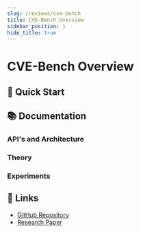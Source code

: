 ```yaml
---
slug: /reviews/cve-bench
title: CVE-Bench Overview
sidebar_position: 1
hide_title: true
---
```


# CVE-Bench Overview

## 🚀 Quick Start

## 📚 Documentation

### API's and Architecture

### Theory

### Experiments

## 🔗 Links

- [GitHub Repository](https://github.com/arise-ai-security/docs)
- [Research Paper](https://arxiv.org/abs/2503.17332)